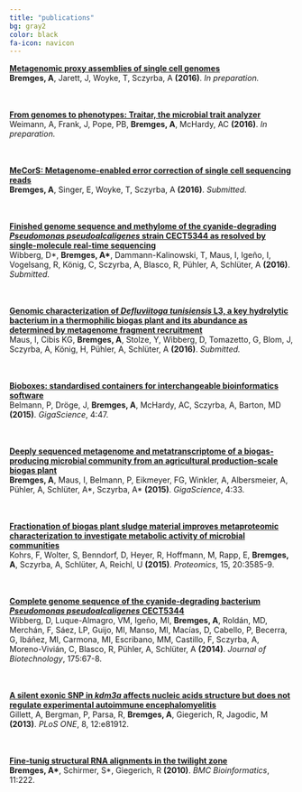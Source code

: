 ```yaml
---
title: "publications"
bg: gray2
color: black
fa-icon: navicon
---
```


**<a href="/bremges_gi2014.pdf" target="_blank">Metagenomic proxy assemblies of single cell genomes</a>**  
__Bremges, A__, Jarett, J, Woyke, T, Sczyrba, A **(2016)**. *In preparation.*

<br/><br/>
**<a href="https://github.com/hzi-bifo/traitar" target="_blank">From genomes to phenotypes: Traitar, the microbial trait analyzer</a>**  
Weimann, A, Frank, J, Pope, PB, __Bremges, A__, McHardy, AC **(2016)**. *In preparation.*

<br/><br/>
**<a href="https://github.com/metagenomics/MeCorS" target="_blank">MeCorS: Metagenome-enabled error correction of single cell sequencing reads</a>**  
__Bremges, A__, Singer, E, Woyke, T, Sczyrba, A **(2016)**. *Submitted.*

<br/><br/>
**<a href="https://github.com/abremges/2015-pseudo" target="_blank">Finished genome sequence and methylome of the cyanide-degrading *Pseudomonas pseudoalcaligenes* strain CECT5344 as resolved by single-molecule real-time sequencing</a>**  
Wibberg, D\*, __Bremges, A\*__, Dammann-Kalinowski, T, Maus, I, Igeño, I, Vogelsang, R, König, C, Sczyrba, A, Blasco, R, Pühler, A, Schlüter, A **(2016)**. *Submitted.*

<br/><br/>
**<a href="https://www.youtube.com/watch?v=DLzxrzFCyOs" target="_blank">Genomic characterization of *Defluviitoga tunisiensis* L3, a key hydrolytic bacterium in a thermophilic biogas plant and its abundance as determined by metagenome fragment recruitment</a>**  
Maus, I, Cibis KG, __Bremges, A__, Stolze, Y, Wibberg, D, Tomazetto, G, Blom, J, Sczyrba, A, König, H, Pühler, A, Schlüter, A **(2016)**. *Submitted.*

<br/><br/>
**<a href="http://dx.doi.org/10.1186/s13742-015-0087-0" target="_blank">Bioboxes: standardised containers for interchangeable bioinformatics software</a>**  
Belmann, P, Dröge, J, __Bremges, A__, McHardy, AC, Sczyrba, A, Barton, MD **(2015)**. *GigaScience*, 4:47.

<br/><br/>
**<a href="http://dx.doi.org/10.1186/s13742-015-0073-6" target="_blank">Deeply sequenced metagenome and metatranscriptome of a biogas-producing microbial community from an agricultural production-scale biogas plant</a>**  
__Bremges, A__, Maus, I, Belmann, P, Eikmeyer, FG, Winkler, A, Albersmeier, A, Pühler, A, Schlüter, A\*, Sczyrba, A\* **(2015)**. *GigaScience*, 4:33.

<br/><br/>
**<a href="http://dx.doi.org/10.1002/pmic.201400557" target="_blank">Fractionation of biogas plant sludge material improves metaproteomic characterization to investigate metabolic activity of microbial communities</a>**  
Kohrs, F, Wolter, S, Benndorf, D, Heyer, R, Hoffmann, M, Rapp, E, __Bremges, A__, Sczyrba, A, Schlüter, A, Reichl, U **(2015)**. *Proteomics*, 15, 20:3585-9.

<br/><br/>
**<a href="http://dx.doi.org/10.1016/j.jbiotec.2014.02.004" target="_blank">Complete genome sequence of the cyanide-degrading bacterium *Pseudomonas pseudoalcaligenes* CECT5344</a>**  
Wibberg, D, Luque-Almagro, VM, Igeño, MI, __Bremges, A__, Roldán, MD, Merchán, F, Sáez, LP, Guijo, MI, Manso, MI, Macías, D, Cabello, P, Becerra, G, Ibáñez, MI, Carmona, MI, Escribano, MM, Castillo, F, Sczyrba, A, Moreno-Vivián, C, Blasco, R, Pühler, A, Schlüter, A **(2014)**. *Journal of Biotechnology*, 175:67-8.

<br/><br/>
**<a href="http://dx.doi.org/10.1371/journal.pone.0081912" target="_blank">A silent exonic SNP in *kdm3a* affects nucleic acids structure but does not regulate experimental autoimmune encephalomyelitis</a>**  
Gillett, A, Bergman, P, Parsa, R, __Bremges, A__, Giegerich, R, Jagodic, M **(2013)**. *PLoS ONE*, 8, 12:e81912.

<br/><br/>
**<a href="http://dx.doi.org/10.1186/1471-2105-11-222" target="_blank">Fine-tunig structural RNA alignments in the twilight zone</a>**  
__Bremges, A\*__, Schirmer, S\*, Giegerich, R **(2010)**. *BMC Bioinformatics*, 11:222.
